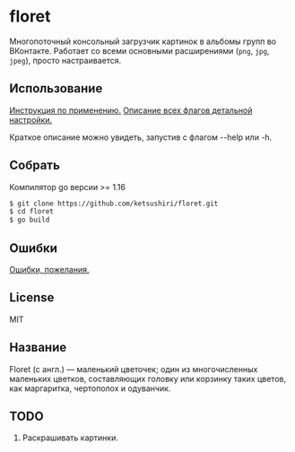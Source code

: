 # floret
Многопоточный консольный загрузчик картинок в альбомы групп во ВКонтакте. Работает со всеми основными расширениями (`png`, `jpg`, `jpeg`), просто настраивается.

## Использование
[Инструкция по применению.](https://github.com/ketsushiri/floret/tree/main/docs/Usage.md) [Описание всех флагов детальной настройки.](https://github.com/ketsushiri/floret/blob/main/docs/Flags.md)

Краткое описание можно увидеть, запустив с флагом --help или -h.

## Собрать
Компилятор go версии >= 1.16
```bash
$ git clone https://github.com/ketsushiri/floret.git
$ cd floret
$ go build
```

## Ошибки
[Ошибки, пожелания.](https://github.com/ketsushiri/floret/issues)

## License
MIT

## Название
Floret (с англ.) — маленький цветочек; один из многочисленных маленьких цветков, составляющих головку или корзинку таких цветов, как маргаритка, чертополох и одуванчик.

## TODO
1. Раскрашивать картинки.
